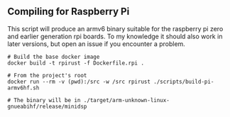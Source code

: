 ## Compiling for Raspberry Pi
This script will produce an armv6 binary suitable for the raspberry pi zero and earlier generation rpi boards. 
To my knowledge it should also work in later versions, but open an issue if you encounter a problem.

```shell
# Build the base docker image
docker build -t rpirust -f Dockerfile.rpi .

# From the project's root
docker run --rm -v (pwd):/src -w /src rpirust ./scripts/build-pi-armv6hf.sh 

# The binary will be in ./target/arm-unknown-linux-gnueabihf/release/minidsp
```
